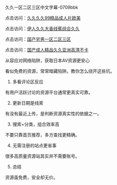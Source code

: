 久久一区二区三区中文字幕-0709bbk

点击访问：<a href="https://heiliaoll4qsx.pages.dev">久久久久99精品成人片欧美</a>

点击访问：<a href="https://heiliao2dmwwy.pages.dev">伊人久久大香线蕉综合久久</a>

点击访问：<a href="https://heiliaoxqkkct.pages.dev">国产宅男一区二区三区</a>

点击访问：<a href="https://heiliaoxwd5i8.pages.dev">国产成人精品久久亚洲高清不卡</a>


从容应对网络陷阱，获取日本AV资源更安心

看似免费的资源，常常暗藏陷阱。教你怎么绕开这些坑。

1. 多看评论区反应

有用户活跃讨论的资源平台通常更真实可靠。

2. 更新日期是线索

有没有最近上传，是判断资源真实性的依据之一。

3. 搜索+分类，组合效率高

不要只靠首页推荐，多方查找更精确。

4. 无需注册的站点更省事

很多高质量资源站其实并不需要账号。

5. 总结

资源虽免费，安全却无价。

<span style="display:none;">[Canonical link]( https://github.com/bbk070925/12519 ）</span>
